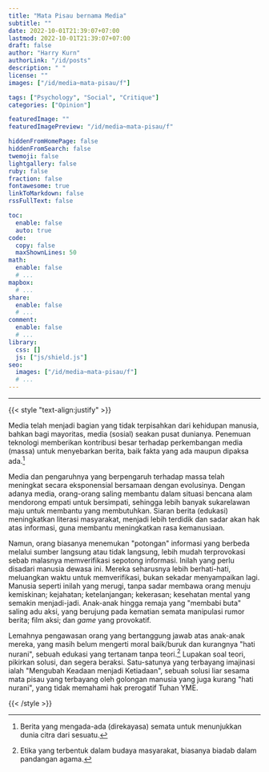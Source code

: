 ```yaml
---
title: "Mata Pisau bernama Media"
subtitle: ""
date: 2022-10-01T21:39:07+07:00
lastmod: 2022-10-01T21:39:07+07:00
draft: false
author: "Harry Kurn"
authorLink: "/id/posts"
description: " "
license: ""
images: ["/id/media~mata-pisau/f"]

tags: ["Psychology", "Social", "Critique"]
categories: ["Opinion"]

featuredImage: ""
featuredImagePreview: "/id/media~mata-pisau/f"

hiddenFromHomePage: false
hiddenFromSearch: false
twemoji: false
lightgallery: false
ruby: false
fraction: false
fontawesome: true
linkToMarkdown: false
rssFullText: false

toc:
  enable: false
  auto: true
code:
  copy: false
  maxShownLines: 50
math:
  enable: false
  # ...
mapbox:
  # ...
share:
  enable: false
  # ...
comment:
  enable: false
  # ...
library:
  css: []
  js: ["js/shield.js"]
seo:
  images: ["/id/media~mata-pisau/f"]
  # ...
---
```


<!--more-->

---

{{< style "text-align:justify" >}}

Media telah menjadi bagian yang tidak terpisahkan dari kehidupan manusia, bahkan bagi mayoritas, media (sosial)
seakan pusat dunianya. Penemuan teknologi memberikan kontribusi besar terhadap perkembangan media (massa) untuk
menyebarkan berita, baik fakta yang ada maupun dipaksa ada.[^1]

[^1]: Berita yang mengada-ada (direkayasa) semata untuk menunjukkan dunia citra dari sesuatu.

Media dan pengaruhnya yang berpengaruh terhadap massa telah meningkat secara eksponensial bersamaan dengan
evolusinya. Dengan adanya media, orang-orang saling membantu dalam situasi bencana alam mendorong empati untuk
bersimpati, sehingga lebih banyak sukarelawan maju untuk membantu yang membutuhkan. Siaran berita (edukasi)
meningkatkan literasi masyarakat, menjadi lebih terdidik dan sadar akan hak atas informasi,
guna membantu meningkatkan rasa kemanusiaan.

Namun, orang biasanya menemukan "potongan" informasi yang berbeda melalui sumber langsung atau tidak langsung,
lebih mudah terprovokasi sebab malasnya memverifikasi sepotong informasi. Inilah yang perlu disadari manusia dewasa
ini. Mereka seharusnya lebih berhati-hati, meluangkan waktu untuk memverifikasi, bukan sekadar menyampaikan lagi.
Manusia seperti inilah yang merugi, tanpa sadar membawa orang menuju kemiskinan; kejahatan; ketelanjangan; kekerasan;
kesehatan mental yang semakin menjadi-jadi. Anak-anak hingga remaja yang "membabi buta" saling adu aksi,
yang berujung pada kematian semata manipulasi rumor berita; film aksi; dan *game* yang provokatif.

Lemahnya pengawasan orang yang bertanggung jawab atas anak-anak mereka, yang masih belum mengerti moral baik/buruk
dan kurangnya "hati nurani", sebuah edukasi yang tertanam tanpa teori.[^2] Lupakan soal teori, pikirkan solusi,
dan segera beraksi. Satu-satunya yang terbayang imajinasi ialah "Mengubah Keadaan menjadi Ketiadaan", sebuah
solusi liar sesama mata pisau yang terbayang oleh golongan manusia yang juga kurang "hati nurani",
yang tidak memahami hak prerogatif Tuhan YME.

[^2]: Etika yang terbentuk dalam budaya masyarakat, biasanya biadab dalam pandangan agama.

{{< /style >}}

